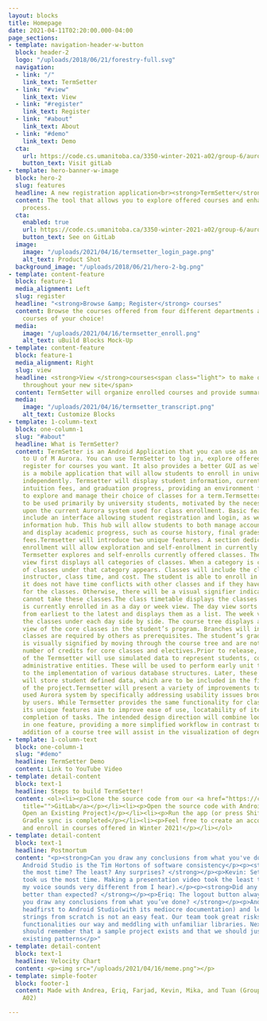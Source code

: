 ```yaml
---
layout: blocks
title: Homepage
date: 2021-04-11T02:20:00.000-04:00
page_sections:
- template: navigation-header-w-button
  block: header-2
  logo: "/uploads/2018/06/21/forestry-full.svg"
  navigation:
  - link: "/"
    link_text: TermSetter
  - link: "#view"
    link_text: View
  - link: "#register"
    link_text: Register
  - link: "#about"
    link_text: About
  - link: "#demo"
    link_text: Demo
  cta:
    url: https://code.cs.umanitoba.ca/3350-winter-2021-a02/group-6/aurora-but-better-a02-group-6
    button_text: Visit gitLab
- template: hero-banner-w-image
  block: hero-2
  slug: features
  headline: A new registration application<br><strong>TermSetter</strong>
  content: The tool that allows you to explore offered courses and enhanced the registration
    process.
  cta:
    enabled: true
    url: https://code.cs.umanitoba.ca/3350-winter-2021-a02/group-6/aurora-but-better-a02-group-6
    button_text: See on GitLab
  image:
    image: "/uploads/2021/04/16/termsetter_login_page.png"
    alt_text: Product Shot
  background_image: "/uploads/2018/06/21/hero-2-bg.png"
- template: content-feature
  block: feature-1
  media_alignment: Left
  slug: register
  headline: "<strong>Browse &amp; Register</strong> courses"
  content: Browse the courses offered from four different departments and register
    courses of your choice!
  media:
    image: "/uploads/2021/04/16/termsetter_enroll.png"
    alt_text: uBuild Blocks Mock-Up
- template: content-feature
  block: feature-1
  media_alignment: Right
  slug: view
  headline: <strong>View </strong>courses<span class="light"> to make quick edits
    throughout your new site</span>
  content: TermSetter will organize enrolled courses and provide summaries for you
  media:
    image: "/uploads/2021/04/16/termsetter_transcript.png"
    alt_text: Customize Blocks
- template: 1-column-text
  block: one-column-1
  slug: "#about"
  headline: What is TermSetter?
  content: TermSetter is an Android Application that you can use as an alternative
    to U of M Aurora. You can use TermSetter to log in, explore offered courses, and
    register for courses you want. It also provides a better GUI as well.<br><br>Termsetter
    is a mobile application that will allow students to enroll in university courses
    independently. Termsetter will display student information, current timetables,
    intuition fees, and graduation progress, providing an environment for students
    to explore and manage their choice of classes for a term.Termsetter is intended
    to be used primarily by university students, motivated by the necessity to improve
    upon the current Aurora system used for class enrollment. Basic features provided
    include an interface allowing student registration and login, as well as a student
    information hub. This hub will allow students to both manage account information
    and display academic progress, such as course history, final grades and tuition
    fees.Termsetter will introduce two unique features. A section dedicated to course
    enrollment will allow exploration and self-enrollment in currently offered classes.
    Termsetter explores and self-enrolls currently offered classes. The offered classes
    view first displays all categories of classes. When a category is chosen, a list
    of classes under that category appears. Classes will include the class name, section,
    instructor, class time, and cost. The student is able to enroll in a class if
    it does not have time conflicts with other classes and if they have met the prerequisites
    for the classes. Otherwise, there will be a visual signifier indicating that they
    cannot take these classes.The class timetable displays the classes that a student
    is currently enrolled in as a day or week view. The day view sorts the classes
    from earliest to the latest and displays them as a list. The week view will display
    the classes under each day side by side. The course tree displays a graphical
    view of the core classes in the student’s program. Branches will indicate what
    classes are required by others as prerequisites. The student’s graduation progress
    is visually signified by moving through the course tree and are noted by the remaining
    number of credits for core classes and electives.Prior to release, early iterations
    of the Termsetter will use simulated data to represent students, courses, and
    administrative entities. These will be used to perform early unit tests, prior
    to the implementation of various database structures. Later, these structures
    will store student defined data, which are to be included in the final release
    of the project.Termsetter will present a variety of improvements to the currently
    used Aurora system by specifically addressing usability issues brought to light
    by users. While Termsetter provides the same functionality for class enrollment,
    its unique features aim to improve ease of use, locatability of items, and quicker
    completion of tasks. The intended design direction will combine lookup and enrollment
    in one feature, providing a more simplified workflow in contrast to Aurora. The
    addition of a course tree will assist in the visualization of degree completion.
- template: 1-column-text
  block: one-column-1
  slug: "#demo"
  headline: TermSetter Demo
  content: Link to YouTube Video
- template: detail-content
  block: text-1
  headline: Steps to build TermSetter!
  content: <ol><li><p>Clone the source code from our <a href="https://code.cs.umanitoba.ca/3350-winter-2021-a02/group-6/aurora-but-better-a02-group-6"
    title="">GitLab</a></p></li><li><p>Open the source code with Android Studio (i.e.
    Open an Existing Project)</p></li><li><p>Run the app (or press Shift + F10) after
    Gradle sync is completed</p></li><li><p>Feel free to create an account, browse
    and enroll in courses offered in Winter 2021!</p></li></ol>
- template: detail-content
  block: text-1
  headline: Postmortum
  content: "<p><strong>Can you draw any conclusions from what you've done? </strong></p><p>Mika:
    Android Studio is the Tim Hortons of software consistency</p><p><strong>What took
    the most time? The least? Any surprises? </strong></p><p>Kevin: Setting up HSQLDB
    took us the most time. Making a presentation video took the least time (and surprisingly
    my voice sounds very different from I hear).</p><p><strong>Did any features work
    better than expected? </strong></p><p>Eriq: The logout button always worked.</p><p><strong>Can
    you draw any conclusions from what you’ve done? </strong></p><p>Andrea: Diving
    headfirst to Android Studio(with its mediocre documentation) and learning the
    strings from scratch is not an easy feat. Our team took great risks implementing
    functionalities our way and meddling with unfamiliar libraries. Next time, we
    should remember that a sample project exists and that we should just copy its
    existing patterns</p>"
- template: detail-content
  block: text-1
  headline: Velocity Chart
  content: <p><img src="/uploads/2021/04/16/meme.png"></p>
- template: simple-footer
  block: footer-1
  content: Made with Andrea, Eriq, Farjad, Kevin, Mika, and Tuan (Group 6, Section
    A02)

---
```

